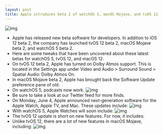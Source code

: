 ```yaml
---
layout: post
title: Apple introduces beta 2 of watchOS 5, macOS Mojave, and tvOS 12
---
```

![img](http://media.idownloadblog.com/wp-content/uploads/2018/06/macos-mojave.jpg)
* Apple has released new beta software for developers. In addition to iOS 12 beta 2, the company has launched tvOS 12 beta 2, macOS Mojave beta 2, and watchOS 5 beta 2.
* Here are some tweaks that have been uncovered about these latest betas for watchOS 5, tvOS 12, and macOS 12.
* On tvOS 12 beta 2, Apple has turned on Dolby Atmos support. This is located in the Settings app under Video and Audio > Surround Sound > Spatial Audio: Dolby Atmos On.
* In macOS Mojave beta 2, Apple has brought back the Software Update preference pane of old.
* On watchOS 5, podcasts now work.
![img](http://media.idownloadblog.com/wp-content/uploads/2018/06/podcasts-watchOS-5-beta-2.jpg)
* Be sure to take a look at our Twitter feed for more finds.
* On Monday, June 4, Apple announced next-generation software for the Apple Watch, Apple TV, and Mac. These updates include:
![img](http://media.idownloadblog.com/wp-content/uploads/2018/06/Apple-watchOS_5-Walkie-Talkie-screen-06042018.jpg)
* With watchOS 5, Apple Watches will soon include:
![img](http://media.idownloadblog.com/wp-content/uploads/2018/06/Apple-TV-4K-teaser-005.jpg)
* The tvOS 12 update is short on new features. For now, it includes:
* Unlike tvOS 12, there are a lot of new features in macOS Mojave, including:
![img](http://media.idownloadblog.com/wp-content/uploads/2018/06/macOS_Preview_Mac_App_Store_Discover-screen-06042018.jpg)


